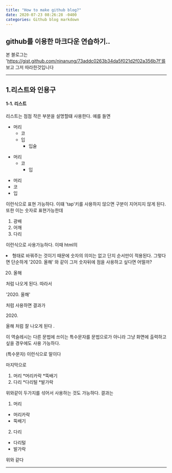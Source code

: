 ```yaml
---
title: "How to make github blog?"
date: 2020-07-23 08:26:28 -0400
categories: Github blog markdown
---
```


github를 이용한 마크다운 연습하기..
---


본 블로그는 'https://gist.github.com/ninanung/73addc0263b34da5f021d2f02a356b7f'를 보고 그저 따라한것입니다



_______________________________________________



## 1.리스트와 인용구


#### 1-1. 리스트


리스트는 점점 작은 부분을 설명할떄 사용한다. 예를 들면

* 머리
  * 코
  * 입
    * 입술

+ 머리
  + 코
    + 입

- 머리
- 코
- 입

이런식으로 표현 가능하다. 이떄 'tap'키를 사용하지 않으면 구분이 지어지지 않게 된다.
또한 이는 숫자로 표현가능한데

1. 광배
5. 어깨
3. 다리

이런식으로 사용가능하다. 이때 html의 <li> 형태로 바꿔주는 것이기 때문에 숫자의 의미는 없고 단지 순서만이 적용된다.
그렇다면 단순하게 '2020. 올해' 와 같이 그저 숫자뒤에 점을 사용하고 싶다면 어떨까?

20. 올해 

처럼 나오게 된다. 따라서 

'2020\. 올해'

처럼 사용하면 결과가 

2020\. 

올해 처럼 잘 나오게 된다 .

이 역슬레시는 다른 문법에 쓰이는 특수문자를 문법으로가 아니라 그냥 화면에 출력하고 싶을 경우에도 사용 가능하다.

\(특수문자) 이런식으로 말이다

마지막으로

1. 머리
  *머리카락
  *뚝배기
2. 다리
  *다리털
  *발가락
  
위와같이 두가지를 섞어서 사용하는 것도 가능하다. 결과는

1. 머리
  * 머리카락
  * 뚝배기
2. 다리
  * 다리털
  * 발가락 
  
  위와 같다
____________________________________________







